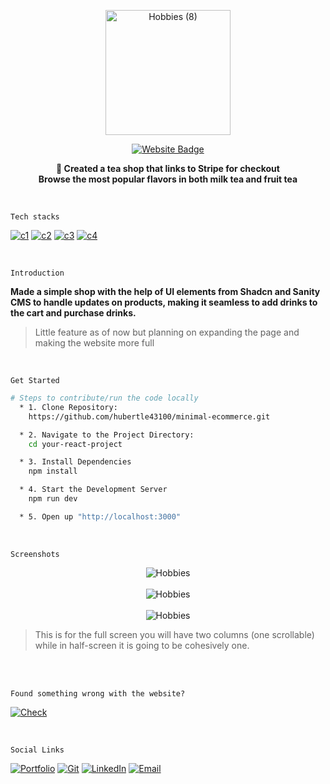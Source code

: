 <a href="https://minimal-ecommerce-hubertle43100s-projects.vercel.app/">
  <p align="center">
    <img src="https://github.com/hubertle43100/minimal-ecommerce/assets/56861838/70c9f08d-f5c6-44a7-8bd2-5fe949dac5ab" alt="Hobbies (8)" width="200" height="200">
  </p>
  <p align="center">
    <img src="https://img.shields.io/badge/Live Demo-d3d3d3?style=for-the-badge&logo=WakaTime&logoColor=000000" alt="Website Badge">
  </p>
</a>
<p align="center">
  <strong>🍵 Created a tea shop that links to Stripe for checkout <br> Browse the most popular flavors in both milk tea and fruit tea </strong>
</p>

<br/>


`Tech stacks`

[![c1](https://img.shields.io/badge/Tailwind_CSS-white?style=for-the-badge&logo=tailwind-css&logoColor=000000)](https://minimal-ecommerce-omega.vercel.app/)
[![c2](https://img.shields.io/badge/JavaScript-white?style=for-the-badge&logo=javascript&logoColor=000000)](https://minimal-ecommerce-omega.vercel.app/)
[![c3](https://img.shields.io/badge/React-white?style=for-the-badge&logo=react&logoColor=000000)](https://minimal-ecommerce-omega.vercel.app/)
[![c4](https://img.shields.io/badge/Vite-white?style=for-the-badge&logo=vite&logoColor=000000)](https://minimal-ecommerce-omega.vercel.app/)

<br/>

`Introduction`

**Made a simple shop with the help of UI elements from Shadcn and Sanity CMS to handle updates on products, making it seamless to add drinks to the cart and purchase drinks.**

> Little feature as of now but planning on expanding the page and making the website more full


<br/>

`Get Started`

```bash
# Steps to contribute/run the code locally
  * 1. Clone Repository:
    https://github.com/hubertle43100/minimal-ecommerce.git

  * 2. Navigate to the Project Directory:
    cd your-react-project

  * 3. Install Dependencies
    npm install

  * 4. Start the Development Server
    npm run dev

  * 5. Open up "http://localhost:3000"
```
<br/>

`Screenshots`

<p align="center">
  <img src="https://github.com/hubertle43100/minimal-ecommerce/assets/56861838/b8d93be7-3b47-4238-b61a-5c100a67cb76" alt="Hobbies">
  <br/>
  <br/>
  <img src="https://github.com/hubertle43100/minimal-ecommerce/assets/56861838/5bd7c5a9-9159-420a-bc3e-53b4a94c7fbd" alt="Hobbies">
  <br/>
  <br/>
  <img src="https://github.com/hubertle43100/minimal-ecommerce/assets/56861838/236393db-2d43-4d1a-a1eb-41b9058fa0b3" alt="Hobbies">
</p>






> This is for the full screen you will have two columns (one scrollable) while in half-screen it is going to be cohesively one.

<br/>
<br/>


`Found something wrong with the website?`

[![Check](https://img.shields.io/badge/Issues-d3d3d3?style=for-the-badge&logo=Linode&logoColor=black)](https://github.com/hubertle43100/minimal-ecommerce/issues)

<br/>

`Social Links`

[![Portfolio](https://img.shields.io/badge/Portfolio-white?style=for-the-badge&logo=Hack%20Club&logoColor=000000)](https://hubertle.online/)
[![Git](https://img.shields.io/badge/GitHub-white?style=for-the-badge&logo=github&logoColor=000000)](https://github.com/hubertle43100)
[![LinkedIn](https://img.shields.io/badge/LinkedIn-white?style=for-the-badge&logo=linkedin&logoColor=000000)](https://www.linkedin.com/in/hubertle/)
[![Email](https://img.shields.io/badge/Gmail-white?style=for-the-badge&logo=gmail&logoColor=000000)](mailto:hubertle43100@gmail.com?subject=👋%20Hello%20there!&body=Thanks%20for%20checking%20out%20my%20portfolio%20🙏
)
<br>



